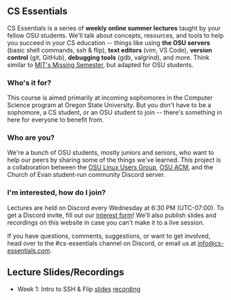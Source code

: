 ## CS Essentials

CS Essentials is a series of **weekly online summer lectures** taught by your fellow OSU students. We'll talk about concepts, resources, and tools to help you succeed in your CS education -- things like using **the OSU servers** (basic shell commands, ssh & flip), **text editors** (vim, VS Code), **version control** (git, GitHub), **debugging tools** (gdb, valgrind), and more. Think similar to [MIT's Missing Semester](https://missing.csail.mit.edu), but adapted for OSU students.

### Who's it for?

This course is aimed primarily at incoming sophomores in the Computer Science program at Oregon State University. But you don't have to be a sophomore, a CS student, or an OSU student to join -- there's something in here for everyone to benefit from.

### Who are you?

We're a bunch of OSU students, mostly juniors and seniors, who want to help our peers by sharing some of the things we've learned. This project is a collaboration between the [OSU Linux Users Group](https://lug.oregonstate.edu/), [OSU ACM](http://acm.oregonstate.edu/), and the Church of Evan student-run community Discord server.

### I'm interested, how do I join?

Lectures are held on Discord every Wednesday at 6:30 PM (UTC-07:00). To get a Discord invite, fill out our [interest form](https://forms.gle/jZne3San1mzjJQCG6)! We'll also publish slides and recordings on this website in case you can't make it to a live session.

If you have questions, comments, suggestions, or want to get involved, head over to the #cs-essentials channel on Discord, or email us at [info@cs-essentials.com](mailto:info@cs-essentials.com).

## Lecture Slides/Recordings

- Week 1: Intro to SSH & Flip [slides](https://docs.google.com/presentation/d/1mhzw-Oz-gu2sqMSKcgco66NFhg2Pr6vg/edit?usp=sharing&ouid=117781252585557088235&rtpof=true&sd=true) [recording](https://www.youtube.com/watch?v=3MCmi4f5rP4)
